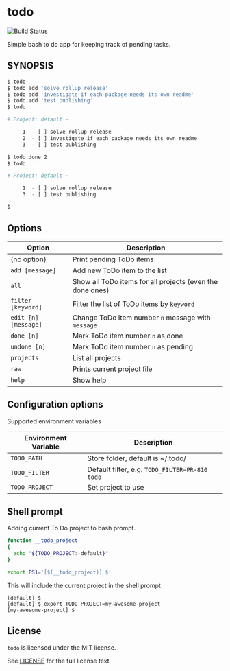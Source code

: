 # todo
[![Build Status](https://travis-ci.org/san650/todo.svg?branch=master)](https://travis-ci.org/san650/todo)

Simple bash to do app for keeping track of pending tasks.

## SYNOPSIS

```sh
$ todo
$ todo add 'solve rollup release'
$ todo add 'investigate if each package needs its own readme'
$ todo add 'test publishing'
$ todo

# Project: default ~

     1	- [ ] solve rollup release
     2	- [ ] investigate if each package needs its own readme
     3	- [ ] test publishing

$ todo done 2
$ todo

# Project: default ~

     1	- [ ] solve rollup release
     3	- [ ] test publishing

$
```

## Options

| Option               | Description                                               |
| -------------------- |-----------------------------------------------------------|
| (no option)          | Print pending ToDo items                                  |
| `add [message]`      | Add new ToDo item to the list                             |
| `all`                | Show all ToDo items for all projects (even the done ones) |
| `filter [keyword]`   | Filter the list of ToDo items by `keyword`                |
| `edit [n] [message]` | Change ToDo item number `n` message with `message`        |
| `done [n]`           | Mark ToDo item number `n` as done                         |
| `undone [n]`         | Mark ToDo item number `n` as pending                      |
| `projects`           | List all projects                                         |
| `raw`                | Prints current project file                               |
| `help`               | Show help                                                 |

## Configuration options

Supported environment variables

| Environment Variable | Description                                    |
| -------------------- | ---------------------------------------------- |
| `TODO_PATH`          | Store folder, default is ~/.todo/              |
| `TODO_FILTER`        | Default filter, e.g. `TODO_FILTER=PR-810 todo` |
| `TODO_PROJECT`       | Set project to use                             |

## Shell prompt

Adding current To Do project to bash prompt.

```sh
function __todo_project
{
  echo "${TODO_PROJECT:-default}"
}

export PS1='[$(__todo_project)] $'
```

This will include the current project in the shell prompt

```
[default] $
[default] $ export TODO_PROJECT=my-awesome-project
[my-awesome-project] $
```

## License

`todo` is licensed under the MIT license.

See [LICENSE](./LICENSE) for the full license text.
